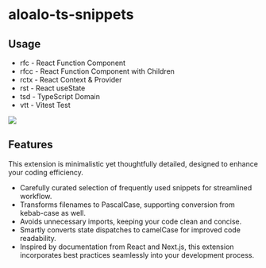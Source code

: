 # aloalo-ts-snippets

## Usage

- rfc - React Function Component
- rfcc - React Function Component with Children
- rctx - React Context & Provider
- rst - React useState
- tsd - TypeScript Domain
- vtt - Vitest Test

![](./images/demo.gif)

## Features

This extension is minimalistic yet thoughtfully detailed, designed to enhance your coding efficiency.

- Carefully curated selection of frequently used snippets for streamlined workflow.
- Transforms filenames to PascalCase, supporting conversion from kebab-case as well.
- Avoids unnecessary imports, keeping your code clean and concise.
- Smartly converts state dispatches to camelCase for improved code readability.
- Inspired by documentation from React and Next.js, this extension incorporates best practices seamlessly into your development process.
